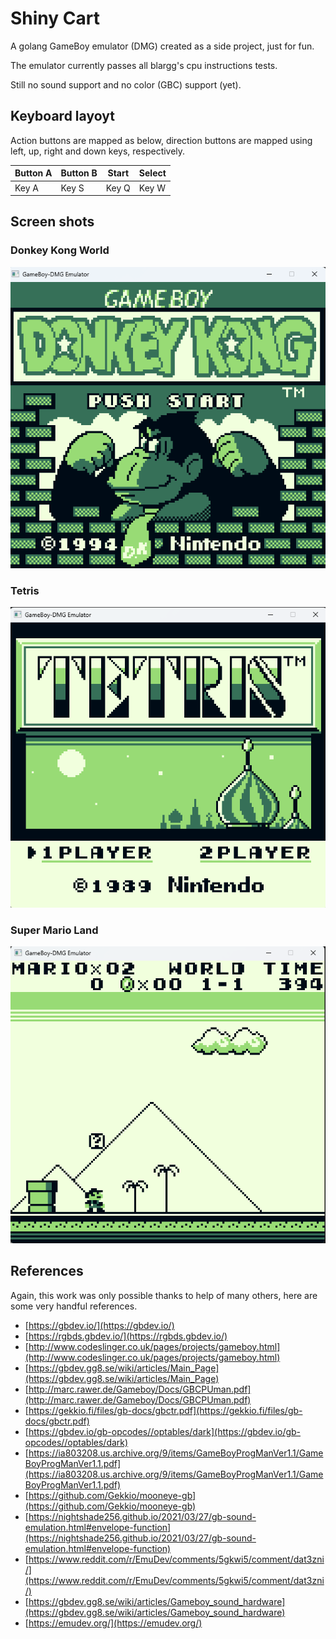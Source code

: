# Shiny Cart

A golang GameBoy emulator (DMG) created as a side project, just for fun.

The emulator currently passes all blargg's cpu instructions tests.

Still no sound support and no color (GBC) support (yet).

## Keyboard layoyt

Action buttons are mapped as below, direction buttons are mapped using left, up, right and down keys, respectively.

| Button A | Button B | Start | Select |
|----------|----------|-------|--------|
| Key A    | Key S    | Key Q | Key W  |

## Screen shots

### Donkey Kong World

![Donkey Kong World](media/donkey-kong-world.png)

### Tetris

![Tetris](media/tetris.png)

### Super Mario Land

![Super Mario Land](media/super-mario-land.png)

## References

Again, this work was only possible thanks to help of many others, here are some very handful references.

* [https://gbdev.io/](https://gbdev.io/)
* [https://rgbds.gbdev.io/](https://rgbds.gbdev.io/)
* [http://www.codeslinger.co.uk/pages/projects/gameboy.html](http://www.codeslinger.co.uk/pages/projects/gameboy.html)
* [https://gbdev.gg8.se/wiki/articles/Main_Page](https://gbdev.gg8.se/wiki/articles/Main_Page)
* [http://marc.rawer.de/Gameboy/Docs/GBCPUman.pdf](http://marc.rawer.de/Gameboy/Docs/GBCPUman.pdf)
* [https://gekkio.fi/files/gb-docs/gbctr.pdf](https://gekkio.fi/files/gb-docs/gbctr.pdf)
* [https://gbdev.io/gb-opcodes//optables/dark](https://gbdev.io/gb-opcodes//optables/dark)
* [https://ia803208.us.archive.org/9/items/GameBoyProgManVer1.1/GameBoyProgManVer1.1.pdf](https://ia803208.us.archive.org/9/items/GameBoyProgManVer1.1/GameBoyProgManVer1.1.pdf)
* [https://github.com/Gekkio/mooneye-gb](https://github.com/Gekkio/mooneye-gb)
* [https://nightshade256.github.io/2021/03/27/gb-sound-emulation.html#envelope-function](https://nightshade256.github.io/2021/03/27/gb-sound-emulation.html#envelope-function)
* [https://www.reddit.com/r/EmuDev/comments/5gkwi5/comment/dat3zni/](https://www.reddit.com/r/EmuDev/comments/5gkwi5/comment/dat3zni/)
* [https://gbdev.gg8.se/wiki/articles/Gameboy_sound_hardware](https://gbdev.gg8.se/wiki/articles/Gameboy_sound_hardware)
* [https://emudev.org/](https://emudev.org/)